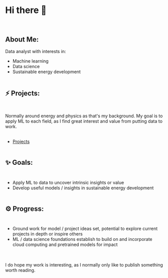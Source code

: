 # Hi there 👋<br><br>
## About Me:
Data analyst with interests in:<br>
* Machine learning<br>
* Data science<br>
* Sustainable energy development<br><br>

## ⚡ Projects:<br><br>
Normally around energy and physics as that's my background. My goal is to apply ML to each field, as I find great interest and value from putting data to work.<br><br>
* [Projects](https://github.com/JeffM-Code/PortfolioWork)<br><br>

## ✨ Goals:<br><br>
* Apply ML to data to uncover intrinsic insights or value<br>
* Develop useful models / insights in sustainable energy development<br><br>

## ⚙️ Progress:<br><br>
* Ground work for model / project ideas set, potential to explore current projects in depth or inspire others<br>
* ML / data science foundations establish to build on and incorporate cloud computing and pretrained models for impact<br><br><br>

I do hope my work is interesting, as I normally only like to publish something worth reading.
